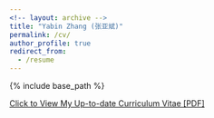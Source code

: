 ```yaml
---
<!-- layout: archive -->
title: "Yabin Zhang (张亚斌)"
permalink: /cv/
author_profile: true
redirect_from:
  - /resume
---
```


{% include base_path %}

[Click to View My Up-to-date Curriculum Vitae [PDF]]()


